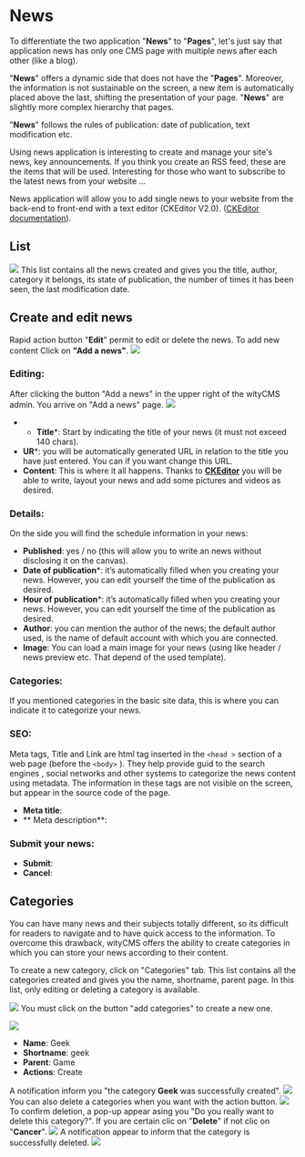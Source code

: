 # News

To differentiate the two application "**News**" to "**Pages**", let's just say that application news has only one CMS page with multiple news after each other (like a blog).

"**News**" offers a dynamic side that does not have the "**Pages**". Moreover, the information is not sustainable on the screen, a new item is automatically placed above the last, shifting the presentation of your page. "**News**" are slightly more complex hierarchy that pages.

"**News**" follows the rules of publication: date of publication, text modification etc.

Using news application is interesting to create and manage your site's news, key announcements. If you think you create an RSS feed, these are the items that will be used. Interesting for those who want to subscribe to the latest news from your website ...

News application will allow you to add single news to your website from the back-end to front-end with a text editor (CKEditor V2.0). ([CKEditor documentation](http://docs.ckeditor.com/)).

## List
![](news-01.png)
This list contains all the news created and gives you the title, author, category it belongs, its state of publication, the number of times it has been seen, the last modification date.

## Create and edit news

Rapid action button "**Edit**" permit to edit or delete the news. 
To add new content Click on **"Add a news"**.
![](news-02.png)
### Editing:

After clicking the button "Add a news" in the upper right of the wityCMS admin. You arrive on "Add a news" page.
![](news-03.png)

* * **Title***: Start by indicating the title of your news (it must not exceed 140 chars).
* **UR***: you will be automatically generated URL in relation to the title you have just entered. You can if you want change this URL.
* **Content**: This is where it all happens. Thanks to **[CKEditor](http://docs.ckeditor.com/)** you will be able to write, layout your news and add some pictures and videos as desired.

### Details:

On the side you will find the schedule information in your news:

* **Published**: yes / no (this will allow you to write an news without disclosing it on the canvas).
* **Date of publication***: it’s automatically filled when you creating your news. However, you can edit yourself the time of the publication as desired.
*  **Hour of publication***: it’s automatically filled when you creating your news. However, you can edit yourself the time of the publication as desired.
* **Author**: you can mention the author of the news; the default author used, is the name of default account with which you are connected.
* **Image**: You can load a main image for your news (using like header / news preview etc. That depend of the used template).

### Categories:

If you mentioned categories in the basic site data, this is where you can indicate it to categorize your news.

### SEO:

Meta tags, Title and Link are html tag inserted in the ```<head >``` section of a web page (before the ```<body>``` ). They help provide guid to the search engines , social networks and other systems to categorize the news content using metadata. The information in these tags are not visible on the screen, but appear in the source code of the page.

* **Meta title**: 
* ** Meta description**:

### Submit your news:

* **Submit**:
* **Cancel**:

## Categories

You can have many news and their subjects totally different, so its difficult for readers to navigate and to have quick access to the information.
To overcome this drawback, wityCMS offers the ability to create categories in which you can store your news according to their content.

To create a new category, click on "Categories" tab.
This list contains all the categories created and gives you the name, shortname, parent page.
In this list, only editing or deleting a category is available.

![](news-04.png)
You must click on the button "add categories" to create a new one.

![](news-05.png)

* **Name**: Geek
* **Shortname**: geek
* **Parent**: Game
* **Actions**: Create

A notification inform you "the category **Geek** was successfully created".
![](news-06.png)
You can also delete a categories when you want with the action button. 
![](news-07.png)
To confirm deletion, a pop-up appear asing you "Do you really want to delete this category?".
If you are certain clic on "**Delete**" if not clic on "**Cancer**".
![](news-08.png)
A notification appear to inform that the category is successfully deleted.
![](news-09.png)